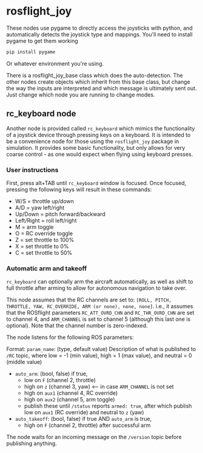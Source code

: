 # rosflight_joy

These nodes use pygame to directly access the joysticks with python, and automatically detects the joystick type and mappings.  You'll need to install pygame to get them working

``` bash
pip install pygame
```

Or whatever environment you're using.

There is a rosflight_joy_base class which does the auto-detection.  The other nodes create objects which inherit from this base class, but change the way the inputs are interpreted and which message is ultimately sent out.  Just change which node you are running to change modes.

## rc_keyboard node

Another node is provided called `rc_keyboard` which mimics the functionality of a joystick device through pressing keys on a keyboard. It is intended to be a convenience node for those using the `rosflight_joy` package in simulation. It provides some basic functionality, but only allows for very coarse control - as one would expect when flying using keyboard presses.

### User instructions

First, press alt+TAB until `rc_keyboard` window is focused. Once focused, pressing the following keys will result in these commands:

- W/S = throttle up/down
- A/D = yaw left/right
- Up/Down = pitch forward/backward
- Left/Right = roll left/right
- M = arm toggle
- O = RC override toggle
- Z = set throttle to 100%
- X = set throttle to 0%
- C = set throttle to 50%

### Automatic arm and takeoff

`rc_keyboard` can optionally arm the aircraft automatically, as well as shift to full throttle after arming to allow for autonomous navigation to take over.

This node assumes that the RC channels are set to: `[ROLL, PITCH, THROTTLE, YAW, RC_OVERRIDE, ARM (or none), none, none]`. i.e., it assumes that the ROSflight parameters `RC_ATT_OVRD_CHN` and `RC_THR_OVRD_CHN` are set to channel 4, and `ARM_CHANNEL` is set to channel 5 (although this last one is optional). Note that the channel number is zero-indexed.

The node listens for the following ROS parameters:

Format: `param_name`: (type, default value) Description of what is published to `/RC` topic, where low = -1 (min value), high = 1 (max value), and neutral = 0 (middle value)
- `auto_arm`: (bool, false) if true,
  - low on `F` (channel 2, throttle)
  - high on `z` (channel 3, yaw) <-- in case `ARM_CHANNEL` is not set
  - high on `aux1` (channel 4, RC override)
  - high on `aux2` (channel 5, arm toggle)
  - publish these until `/status` reports `armed: true`, after which publish low on `aux1` (RC override) and neutral to `z` (yaw)
- `auto_takeoff`: (bool, false) if true AND `auto_arm` is true,
  - high on `F` (channel 2, throttle) after successful arm

The node waits for an incoming message on the `/version` topic before publishing anything.